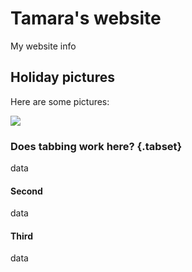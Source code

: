 # Tamara's website

My website info

## Holiday pictures

Here are some pictures:

![](https://media.istockphoto.com/id/1765301428/photo/athletic-man-climbs-a-rock-with-rope-and-carabiners-lead-climbing.jpg?s=1024x1024&w=is&k=20&c=V93_gSKPuutxSEs02NVRDL8Cyx86b-VIh9HB56qgeiM=)

### Does tabbing work here? {.tabset}
data
#### Second
data
#### Third
data
